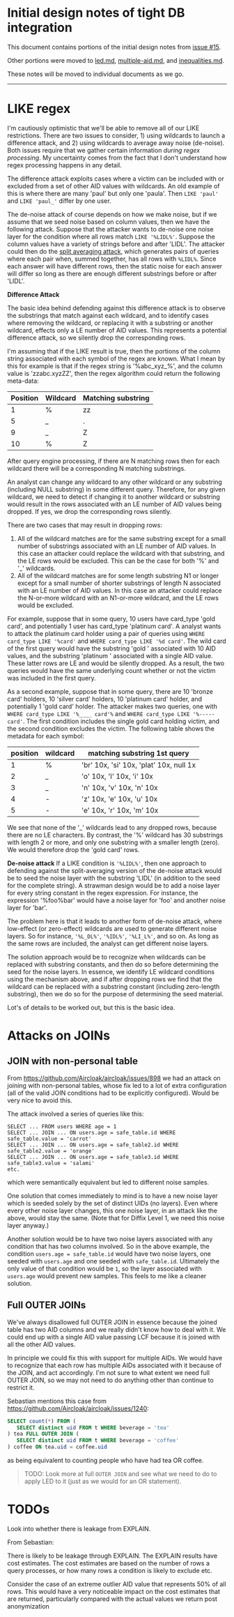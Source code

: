# Initial design notes of tight DB integration

This document contains portions of the initial design notes from [issue #15](https://github.com/diffix/reference/issues/15).

Other portions were moved to [led.md](./led.md), [multiple-aid.md](./multiple-aid.md), and [inequalities.md](./inequalities.md).

These notes will be moved to individual documents as we go.


----------
# LIKE regex

I'm cautiously optimistic that we'll be able to remove all of our LIKE restrictions. There are two issues to consider, 1) using wildcards to launch a difference attack, and 2) using wildcards to average away noise (de-noise). Both issues require that we gather certain information *during regex processing*. My uncertainty comes from the fact that I don't understand how regex processing happens in any detail.

The difference attack exploits cases where a victim can be included with or excluded from a set of other AID values with wildcards. An old example of this is where there are many 'paul' but only one 'paula'. Then `LIKE 'paul'` and `LIKE 'paul_'` differ by one user.

The de-noise attack of course depends on how we make noise, but if we assume that we seed noise based on column values, then we have the following attack. Suppose that the attacker wants to de-noise one noise layer for the condition where all rows match `LIKE '%LIDL%'`. Suppose the column values have a variety of strings before and after 'LIDL'. The attacker could then do the [split averaging attack](https://demo.aircloak.com/docs/attacks.html#split-averaging-attack), which generates pairs of queries where each pair when, summed together, has all rows with `%LIDL%`. Since each answer will have different rows, then the static noise for each answer will differ so long as there are enough different substrings before or after 'LIDL'.

**Difference Attack**

The basic idea behind defending against this difference attack is to observe the substrings that match against each wildcard, and to identify cases where removing the wildcard, or replacing it with a substring or another wildcard, effects only a LE number of AID values. This represents a potential difference attack, so we silently drop the corresponding rows.

I'm assuming that if the LIKE result is true, then the portions of the column string associated with each symbol of the regex are known. What I mean by this for example is that if the regex string is '%abc_xyz_%', and the column value is 'zzabc.xyzZZ', then the regex algorithm could return the following meta-data:

| Position | Wildcard | Matching substring |
| -------- | -------- | ------------------ |
| 1        | %        | zz                 |
| 5        | _        | .                  |
| 9        | _        | Z                  |
| 10       | %        | Z                  |


After query engine processing, if there are N matching rows then for each wildcard there will be a corresponding N matching substrings.

An analyst can change any wildcard to any other wildcard or any substring (including NULL substring) in some different query. Therefore, for any given wildcard, we need to detect if changing it to another wildcard or substring would result in the rows associated with an LE number of AID values being dropped. If yes, we drop the corresponding rows silently.

There are two cases that may result in dropping rows:

1. All of the wildcard matches are for the same substring except for a small number of substrings associated with an LE number of AID values. In this case an attacker could replace the wildcard with that substring, and the LE rows would be excluded. This can be the case for both '%' and '_' wildcards.
2. All of the wildcard matches are for some length substring N1 or longer except for a small number of shorter substrings of length N associated with an LE number of AID values. In this case an attacker could replace the N-or-more wildcard with an N1-or-more wildcard, and the LE rows would be excluded.

For example, suppose that in some query, 10 users have card_type 'gold card', and potentially 1 user has card_type 'platinum card'. A analyst wants to attack the platinum card holder using a pair of queries using `WHERE card_type LIKE '%card'` and `WHERE card_type LIKE '%d card'`. The wild card of the first query would have the substring 'gold ' associated with 10 AID values, and the substring 'platinum ' associated with a single AID value. These latter rows are LE and would be silently dropped. As a result, the two queries would have the same underlying count whether or not the victim was included in the first query.

As a second example, suppose that in some query, there are 10 'bronze card' holders, 10 'silver card' holders, 10 'platinum card' holder, and potentially 1 'gold card' holder. The attacker makes two queries, one with `WHERE card_type LIKE '%____ card'%` and `WHERE card_type LIKE '%----- card'`. The first condition includes the single gold card holding victim, and the second condition excludes the victim. The following table shows the metadata for each symbol:

| position | wildcard | matching substring 1st query            |
| -------- | -------- | --------------------------------------- |
| 1        | %        | 'br' 10x, 'si' 10x, 'plat' 10x, null 1x |
| 2        | _        | 'o' 10x, 'l' 10x, 'i' 10x               |
| 3        | _        | 'n' 10x, 'v' 10x, 'n' 10x               |
| 4        | -        | 'z' 10x, 'e' 10x, 'u' 10x               |
| 5        | -        | 'e' 10x, 'r' 10x, 'm' 10x               |

We see that none of the '_' wildcards lead to any dropped rows, because there are no LE characters. By contrast, the '%' wildcard has 30 substrings with length 2 or more, and only one substring with a smaller length (zero). We would therefore drop the 'gold card' rows.

**De-noise attack**
If a LIKE condition is `'%LIDL%'`, then one approach to defending against the split-averaging version of the de-noise attack would be to seed the noise layer with the substring 'LIDL' (in addition to the seed for the complete string). A strawman design would be to add a noise layer for every string constant in the regex expression. For instance, the expression '%foo%bar' would have a noise layer for 'foo' and another noise layer for 'bar'.

The problem here is that it leads to another form of de-noise attack, where low-effect (or zero-effect) wildcards are used to generate different noise layers. So for instance, `'%L_DL%'`, `'%IDL%'`, `'%LI_L%'`, and so on. As long as the same rows are included, the analyst can get different noise layers.

The solution approach would be to recognize when wildcards can be replaced with substring constants, and then do so before determining the seed for the noise layers. In essence, we identify LE wildcard conditions using the mechanism above, and if after dropping rows we find that the wildcard can be replaced with a substring constant (including zero-length substring), then we do so for the purpose of determining the seed material.

Lot's of details to be worked out, but this is the basic idea.



# Attacks on JOINs
## JOIN with non-personal table

From https://github.com/Aircloak/aircloak/issues/898 we had an attack on joining with non-personal tables, whose fix led to a lot of extra configuration (all of the valid JOIN conditions had to be explicitly configured). Would be very nice to avoid this.

The attack involved a series of queries like this:


    SELECT ... FROM users WHERE age = 1
    SELECT ... JOIN ... ON users.age = safe_table.id WHERE safe_table.value = 'carrot'
    SELECT ... JOIN ... ON users.age = safe_table2.id WHERE safe_table2.value = 'orange'
    SELECT ... JOIN ... ON users.age = safe_table3.id WHERE safe_table3.value = 'salami'
    etc.

which were semantically equivalent but led to different noise samples.

One solution that comes immediately to mind is to have a new noise layer which is seeded solely by the set of distinct UIDs (no layers). Even where every other noise layer changes, this one noise layer, in an attack like the above, would stay the same. (Note that for Diffix Level 1, we need this noise layer anyway.)

Another solution would be to have two noise layers associated with any condition that has two columns involved. So in the above example, the condition `users.age = safe_table.id` would have two noise layers, one seeded with `users.age` and one seeded with `safe_table.id`. Ultimately the only value of that condition would be `1`, so the layer associated with `users.age` would prevent new samples. This feels to me like a cleaner solution.


## Full OUTER JOINs

We've always disallowed full OUTER JOIN in essence because the joined table has two AID columns and we really didn't know how to deal with it. We could end up with a single AID value passing LCF because it is joined with all the other AID values.

In principle we could fix this with support for multiple AIDs. We would have to recognize that each row has multiple AIDs associated with it because of the JOIN, and act accordingly. I'm not sure to what extent we need full OUTER JOIN, so we may not need to do anything other than continue to restrict it.

Sebastian mentions this case from https://github.com/Aircloak/aircloak/issues/1240:

```sql
SELECT count(*) FROM (
   SELECT distinct uid FROM t WHERE beverage = 'tea'
) tea FULL OUTER JOIN (
   SELECT distinct uid FROM t WHERE beverage = 'coffee'
) coffee ON tea.uid = coffee.uid
```

as being equivalent to counting people who have had tea OR coffee.

> TODO: Look more at full `OUTER JOIN` and see what we need to do to apply LED to it (just as we would for an OR statement).


# TODOs

Look into whether there is leakage from EXPLAIN.

From Sebastian:

There is likely to be leakage through EXPLAIN. The EXPLAIN results have cost estimates. The cost estimates are based on the number of rows a query processes, or how many rows a condition is likely to exclude etc.

Consider the case of an extreme outlier AID value that represents 50% of all rows. This would have a very noticeable impact on the cost estimates that are returned, particularly compared with the actual values we return post anonymization

